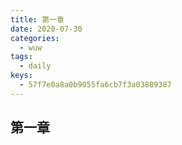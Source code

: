 ```yaml
---
title: 第一章
date: 2020-07-30
categories:
  - wuw
tags:
  - daily
keys:
  - 57f7e0a8a0b9055fa6cb7f3a03889387
---
```


## 第一章
